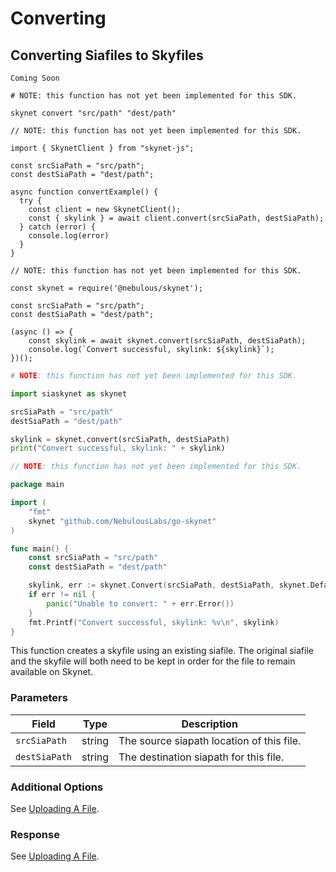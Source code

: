 # Converting

## Converting Siafiles to Skyfiles

```shell--curl
Coming Soon
```

```shell--cli
# NOTE: this function has not yet been implemented for this SDK.

skynet convert "src/path" "dest/path"
```

```javascript--browser
// NOTE: this function has not yet been implemented for this SDK.

import { SkynetClient } from "skynet-js";

const srcSiaPath = "src/path";
const destSiaPath = "dest/path";

async function convertExample() {
  try {
    const client = new SkynetClient();
    const { skylink } = await client.convert(srcSiaPath, destSiaPath);
  } catch (error) {
    console.log(error)
  }
}
```

```javascript--node
// NOTE: this function has not yet been implemented for this SDK.

const skynet = require('@nebulous/skynet');

const srcSiaPath = "src/path";
const destSiaPath = "dest/path";

(async () => {
	const skylink = await skynet.convert(srcSiaPath, destSiaPath);
	console.log(`Convert successful, skylink: ${skylink}`);
})();
```

```python
# NOTE: this function has not yet been implemented for this SDK.

import siaskynet as skynet

srcSiaPath = "src/path"
destSiaPath = "dest/path"

skylink = skynet.convert(srcSiaPath, destSiaPath)
print("Convert successful, skylink: " + skylink)
```

```go
// NOTE: this function has not yet been implemented for this SDK.

package main

import (
	"fmt"
	skynet "github.com/NebulousLabs/go-skynet"
)

func main() {
	const srcSiaPath = "src/path"
	const destSiaPath = "dest/path"

	skylink, err := skynet.Convert(srcSiaPath, destSiaPath, skynet.DefaultConvertOptions)
	if err != nil {
		panic("Unable to convert: " + err.Error())
	}
	fmt.Printf("Convert successful, skylink: %v\n", skylink)
}
```

This function creates a skyfile using an existing siafile. The original siafile
and the skyfile will both need to be kept in order for the file to remain
available on Skynet.

### Parameters

Field | Type | Description
----- | ---- | -----------
`srcSiaPath` | string | The source siapath location of this file.
`destSiaPath` | string | The destination siapath for this file.

### Additional Options

See [Uploading A File](.#uploading-a-file).

### Response

See [Uploading A File](.#uploading-a-file).

